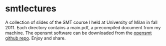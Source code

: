 # smtlectures
A collection of slides of the SMT course I held at University of Milan in fall 2011.
Each directory contains a main.pdf, a precompiled document from my machine.
The opensmt software can be downloaded from the [opensmt github repo](https://github.com/bobosoft/opensmt).
Enjoy and share.
